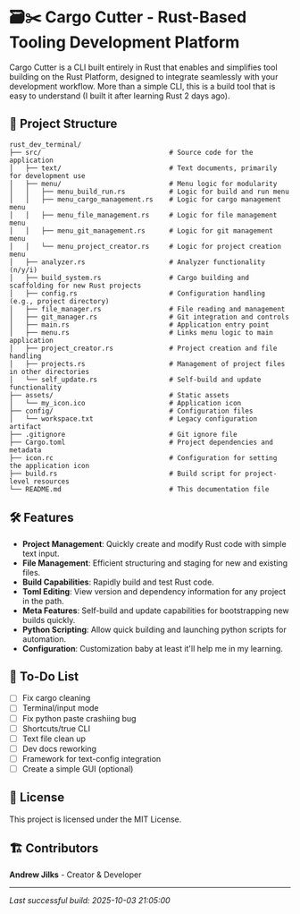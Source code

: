 # 🗃️✂️ Cargo Cutter - Rust-Based Tooling Development Platform

Cargo Cutter is a CLI built entirely in Rust that enables and simplifies tool building on the Rust Platform, designed to integrate seamlessly with your development workflow. More than a simple CLI, this is a build tool that is easy to understand (I built it after learning Rust 2 days ago).

## 📁 Project Structure

```
rust_dev_terminal/
├── src/                                # Source code for the application
│   ├── text/                           # Text documents, primarily for development use
│   ├── menu/                           # Menu logic for modularity
│   │   ├── menu_build_run.rs           # Logic for build and run menu
│   │   ├── menu_cargo_management.rs    # Logic for cargo management menu
│   │   ├── menu_file_management.rs     # Logic for file management menu
│   │   ├── menu_git_management.rs      # Logic for git management menu
│   │   └── menu_project_creator.rs     # Logic for project creation menu
│   ├── analyzer.rs                     # Analyzer functionality (n/y/i)
│   ├── build_system.rs                 # Cargo building and scaffolding for new Rust projects
│   ├── config.rs                       # Configuration handling (e.g., project directory)
│   ├── file_manager.rs                 # File reading and management
│   ├── git_manager.rs                  # Git integration and controls
│   ├── main.rs                         # Application entry point
│   ├── menu.rs                         # Links menu logic to main application
│   ├── project_creator.rs              # Project creation and file handling
│   ├── projects.rs                     # Management of project files in other directories
│   └── self_update.rs                  # Self-build and update functionality
├── assets/                             # Static assets
│   └── my_icon.ico                     # Application icon
├── config/                             # Configuration files
│   └── workspace.txt                   # Legacy configuration artifact
├── .gitignore                          # Git ignore file
├── Cargo.toml                          # Project dependencies and metadata
├── icon.rc                             # Configuration for setting the application icon
├── build.rs                            # Build script for project-level resources
└── README.md                           # This documentation file
```

## 🛠 Features

- **Project Management**: Quickly create and modify Rust code with simple text input.
- **File Management**: Efficient structuring and staging for new and existing files.
- **Build Capabilities**: Rapidly build and test Rust code.
- **Toml Editing**: View version and dependency information for any project in the path.
- **Meta Features**: Self-build and update capabilities for bootstrapping new builds quickly.
- **Python Scripting**: Allow quick building and launching python scripts for automation.
- **Configuration**: Customization baby at least it'll help me in my learning.

## 📌 To-Do List

- [ ] Fix cargo cleaning
- [ ] Terminal/input mode
- [ ] Fix python paste crashiing bug
- [ ] Shortcuts/true CLI
- [ ] Text file clean up
- [ ] Dev docs reworking
- [ ] Framework for text-config integration
- [ ] Create a simple GUI (optional)

## 📜 License

This project is licensed under the MIT License.

## 🏗 Contributors

**Andrew Jilks** - Creator & Developer

---

*Last successful build: 2025-10-03 21:05:00*